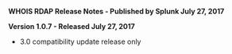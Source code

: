 **WHOIS RDAP Release Notes - Published by Splunk July 27, 2017**


**Version 1.0.7 - Released July 27, 2017**

* 3.0 compatibility update release only
